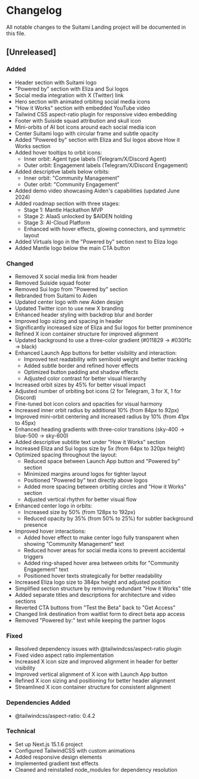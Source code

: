 # Changelog

All notable changes to the Suitami Landing project will be documented in this file.

## [Unreleased]

### Added
- Header section with Suitami logo
- "Powered by" section with Eliza and Sui logos
- Social media integration with X (Twitter) link
- Hero section with animated orbiting social media icons
- "How it Works" section with embedded YouTube video
- Tailwind CSS aspect-ratio plugin for responsive video embedding
- Footer with Suiside squad attribution and skull icon
- Mini-orbits of AI bot icons around each social media icon
- Center Suitami logo with circular frame and subtle opacity
- Added "Powered by" section with Eliza and Sui logos above How it Works section
- Added hover tooltips to orbit icons:
  - Inner orbit: Agent type labels (Telegram/X/Discord Agent)
  - Outer orbit: Engagement labels (Telegram/X/Discord Engagement)
- Added descriptive labels below orbits:
  - Inner orbit: "Community Management"
  - Outer orbit: "Community Engagement"
- Added demo video showcasing Aiden's capabilities (updated June 2024)
- Added roadmap section with three stages:
  - Stage 1: Mantle Hackathon MVP
  - Stage 2: AIaaS unlocked by $AIDEN holding
  - Stage 3: AI-Cloud Platform
  - Enhanced with hover effects, glowing connectors, and symmetric layout
- Added Virtuals logo in the "Powered by" section next to Eliza logo
- Added Mantle logo below the main CTA button

### Changed
- Removed X social media link from header
- Removed Suiside squad footer
- Removed Sui logo from "Powered by" section
- Rebranded from Suitami to Aiden
- Updated center logo with new Aiden design
- Updated Twitter icon to use new X branding
- Enhanced header styling with backdrop blur and border
- Improved logo sizing and spacing in header
- Significantly increased size of Eliza and Sui logos for better prominence
- Refined X icon container structure for improved alignment
- Updated background to use a three-color gradient (#011829 → #030f1c → black)
- Enhanced Launch App buttons for better visibility and interaction:
  - Improved text readability with semibold weight and better tracking
  - Added subtle border and refined hover effects
  - Optimized button padding and shadow effects
  - Adjusted color contrast for better visual hierarchy
- Increased orbit sizes by 45% for better visual impact
- Adjusted number of orbiting bot icons (2 for Telegram, 3 for X, 1 for Discord)
- Fine-tuned bot icon colors and opacities for visual harmony
- Increased inner orbit radius by additional 10% (from 84px to 92px)
- Improved mini-orbit centering and increased radius by 10% (from 41px to 45px)
- Enhanced heading gradients with three-color transitions (sky-400 → blue-500 → sky-600)
- Added descriptive subtitle text under "How it Works" section
- Increased Eliza and Sui logos size by 5x (from 64px to 320px height)
- Optimized spacing throughout the layout:
  - Reduced space between Launch App button and "Powered by" section
  - Minimized margins around logos for tighter layout
  - Positioned "Powered by" text directly above logos
  - Added more spacing between orbiting circles and "How it Works" section
  - Adjusted vertical rhythm for better visual flow
- Enhanced center logo in orbits:
  - Increased size by 50% (from 128px to 192px)
  - Reduced opacity by 35% (from 50% to 25%) for subtler background presence
- Improved hover interactions:
  - Added hover effect to make center logo fully transparent when showing "Community Management" text
  - Reduced hover areas for social media icons to prevent accidental triggers
  - Added ring-shaped hover area between orbits for "Community Engagement" text
  - Positioned hover texts strategically for better readability
- Increased Eliza logo size to 384px height and adjusted position
- Simplified section structure by removing redundant "How it Works" title
- Added separate titles and descriptions for architecture and video sections
- Reverted CTA buttons from "Test the Beta" back to "Get Access"
- Changed link destination from waitlist form to direct beta app access
- Removed "Powered by:" text while keeping the partner logos

### Fixed
- Resolved dependency issues with @tailwindcss/aspect-ratio plugin
- Fixed video aspect ratio implementation
- Increased X icon size and improved alignment in header for better visibility
- Improved vertical alignment of X icon with Launch App button
- Refined X icon sizing and positioning for better header alignment
- Streamlined X icon container structure for consistent alignment

### Dependencies Added
- @tailwindcss/aspect-ratio: 0.4.2

### Technical
- Set up Next.js 15.1.6 project
- Configured TailwindCSS with custom animations
- Added responsive design elements
- Implemented gradient text effects
- Cleaned and reinstalled node_modules for dependency resolution 